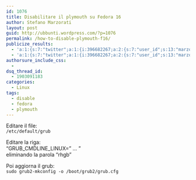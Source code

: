```yaml
---
id: 1076
title: Disabilitare il plymouth su Fedora 16
author: Stefano Marzorati
layout: post
guid: http://ubbunti.wordpress.com/?p=1076
permalink: /how-to-disable-plymouth-f16/
publicize_results:
  - 'a:1:{s:7:"twitter";a:1:{i:396682267;a:2:{s:7:"user_id";s:13:"marzorati_ste";s:7:"post_id";s:18:"152030685710917632";}}}'
  - 'a:1:{s:7:"twitter";a:1:{i:396682267;a:2:{s:7:"user_id";s:13:"marzorati_ste";s:7:"post_id";s:18:"152030685710917632";}}}'
authorsure_include_css:
  - 
dsq_thread_id:
  - 1903091183
categories:
  - Linux
tags:
  - disable
  - fedora
  - plymouth
---
```

Editare il file:  
`/etc/default/grub`

Editare la riga:  
&#8220;GRUB\_CMDLINE\_LINUX=&#8221; &#8230; &#8221;  
eliminando la parola &#8220;rhgb&#8221;

Poi aggiorna il grub:  
`sudo grub2-mkconfig -o /boot/grub2/grub.cfg`